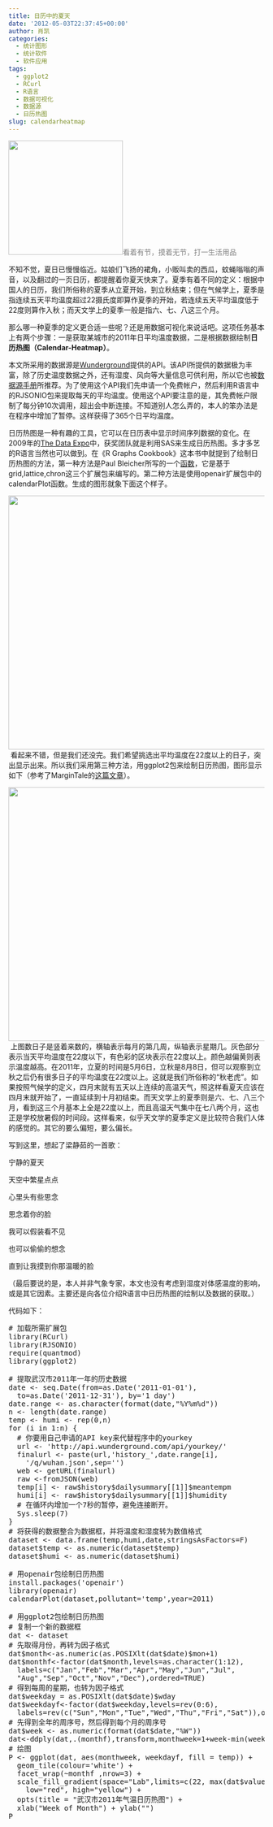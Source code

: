 ```yaml
---
title: 日历中的夏天
date: '2012-05-03T22:37:45+00:00'
author: 肖凯
categories:
  - 统计图形
  - 统计软件
  - 软件应用
tags:
  - ggplot2
  - RCurl
  - R语言
  - 数据可视化
  - 数据源
  - 日历热图
slug: calendarheatmap
---
```


<a href="https://cos.name/2012/05/calendarheatmap/summer/" rel="attachment wp-att-5558"><img class="size-full wp-image-5558 alignleft" src="https://cos.name/wp-content/uploads/2012/05/summer.jpg" alt="" width="225" height="225" srcset="https://cos.name/wp-content/uploads/2012/05/summer.jpg 225w, https://cos.name/wp-content/uploads/2012/05/summer-150x150.jpg 150w" sizes="(max-width: 225px) 100vw, 225px" /></a><span style="color: #808080">看着有节，摸着无节，打一生活用品</span>

不知不觉，夏日已慢慢临近。姑娘们飞扬的裙角，小贩叫卖的西瓜，蚊蝇嗡嗡的声音，以及翻过的一页日历，都提醒着你夏天快来了。夏季有着不同的定义：根据中国人的日历，我们所俗称的夏季从立夏开始，到立秋结束；但在气候学上，夏季是指连续五天平均温度超过22摄氏度即算作夏季的开始，若连续五天平均温度低于22度则算作入秋；而天文学上的夏季一般是指六、七、八这三个月。

那么哪一种夏季的定义更合适一些呢？还是用数据可视化来说话吧。这项任务基本上有两个步骤：一是获取某城市的2011年日平均温度数据，二是根据数据绘制**日历热图（Calendar-Heatmap）**。<!--more-->

本文所采用的数据源是[Wunderground](http://www.wunderground.com/weather/api/d/documentation.html)提供的API。该API所提供的数据极为丰富，除了历史温度数据之外，还有湿度、风向等大量信息可供利用，所以它也被[数据源手册](http://xccds1977.blogspot.com/2012/04/30.html)所推荐。为了使用这个API我们先申请一个免费帐户，然后利用R语言中的RJSONIO包来提取每天的平均温度。使用这个API要注意的是，其免费帐户限制了每分钟10次调用，超出会中断连接。不知道别人怎么弄的，本人的笨办法是在程序中增加了暂停。这样获得了365个日平均温度。

日历热图是一种有趣的工具，它可以在日历表中显示时间序列数据的变化。在2009年的[The Data Expo](http://blog.revolutionanalytics.com/2009/09/analysis-of-airline-performance.html)中，获奖团队就是利用SAS来生成日历热图。多才多艺的R语言当然也可以做到。在《R Graphs Cookbook》这本书中就提到了绘制日历热图的方法，第一种方法是Paul Bleicher所写的一个[函数](http://blog.revolution-computing.com/downloads/calendarHeat.R)，它是基于grid,lattice,chron这三个扩展包来编写的。第二种方法是使用openair扩展包中的calendarPlot函数。生成的图形就象下面这个样子。
  
<a href="https://cos.name/2012/05/calendarheatmap/calendarheadmap1/" rel="attachment wp-att-5559"><img class="aligncenter size-full wp-image-5559" src="https://cos.name/wp-content/uploads/2012/05/calendarheadmap1.jpeg" alt="" width="600" height="500" srcset="https://cos.name/wp-content/uploads/2012/05/calendarheadmap1.jpeg 600w, https://cos.name/wp-content/uploads/2012/05/calendarheadmap1-300x250.jpg 300w, https://cos.name/wp-content/uploads/2012/05/calendarheadmap1-500x416.jpg 500w, https://cos.name/wp-content/uploads/2012/05/calendarheadmap1-360x300.jpg 360w" sizes="(max-width: 600px) 100vw, 600px" /></a> 看起来不错，但是我们还没完。我们希望挑选出平均温度在22度以上的日子，突出显示出来。所以我们采用第三种方法，用ggplot2包来绘制日历热图，图形显示如下（参考了MarginTale的[这篇文章](http://margintale.blogspot.com/2012/04/ggplot2-time-series-heatmaps.html)）。
  
<a href="https://cos.name/2012/05/calendarheatmap/calendarheadmap2/" rel="attachment wp-att-5560"><img class="aligncenter size-full wp-image-5560" src="https://cos.name/wp-content/uploads/2012/05/calendarheadmap2.jpeg" alt="" width="600" height="500" srcset="https://cos.name/wp-content/uploads/2012/05/calendarheadmap2.jpeg 600w, https://cos.name/wp-content/uploads/2012/05/calendarheadmap2-300x250.jpg 300w, https://cos.name/wp-content/uploads/2012/05/calendarheadmap2-500x416.jpg 500w, https://cos.name/wp-content/uploads/2012/05/calendarheadmap2-360x300.jpg 360w" sizes="(max-width: 600px) 100vw, 600px" /></a> 上图数日子是竖着来数的，横轴表示每月的第几周，纵轴表示星期几。灰色部分表示当天平均温度在22度以下，有色彩的区块表示在22度以上。颜色越偏黄则表示温度越高。在2011年，立夏的时间是5月6日，立秋是8月8日，但可以观察到立秋之后仍有很多日子的平均温度在22度以上。这就是我们所俗称的“秋老虎”。如果按照气候学的定义，四月末就有五天以上连续的高温天气，照这样看夏天应该在四月末就开始了，一直延续到十月初结束。而天文学上的夏季则是六、七、八三个月，看到这三个月基本上全是22度以上，而且高温天气集中在七八两个月，这也正是学校放暑假的时间段。这样看来，似乎天文学的夏季定义是比较符合我们人体的感觉的。其它的要么偏短，要么偏长。

写到这里，想起了梁静茹的一首歌：

宁静的夏天
  
天空中繁星点点
  
心里头有些思念
  
思念着你的脸
  
我可以假装看不见
  
也可以偷偷的想念
  
直到让我摸到你那温暖的脸

（最后要说的是，本人并非气象专家，本文也没有考虑到湿度对体感温度的影响，或是其它因素。主要还是向各位介绍R语言中日历热图的绘制以及数据的获取。）
  
代码如下：

<pre># 加载所需扩展包
library(RCurl)
library(RJSONIO)
require(quantmod)
library(ggplot2)

# 提取武汉市2011年一年的历史数据
date &lt;- seq.Date(from=as.Date('2011-01-01'),
  to=as.Date('2011-12-31'), by='1 day')
date.range &lt;- as.character(format(date,"%Y%m%d"))
n &lt;- length(date.range)
temp &lt;- humi &lt;- rep(0,n)
for (i in 1:n) {
  # 你要用自己申请的API key来代替程序中的yourkey
  url &lt;- 'http://api.wunderground.com/api/yourkey/'
  finalurl &lt;- paste(url,'history_',date.range[i],
    '/q/wuhan.json',sep='')
  web &lt;- getURL(finalurl)
  raw &lt;-fromJSON(web)
  temp[i] &lt;- raw$history$dailysummary[[1]]$meantempm
  humi[i] &lt;- raw$history$dailysummary[[1]]$humidity
  # 在循环内增加一个7秒的暂停，避免连接断开。
  Sys.sleep(7)
}
# 将获得的数据整合为数据框，并将温度和湿度转为数值格式
dataset &lt;- data.frame(temp,humi,date,stringsAsFactors=F)
dataset$temp &lt;- as.numeric(dataset$temp)
dataset$humi &lt;- as.numeric(dataset$humi)

# 用openair包绘制日历热图
install.packages('openair')
library(openair)
calendarPlot(dataset,pollutant='temp',year=2011)

# 用ggplot2包绘制日历热图
# 复制一个新的数据框
dat &lt;- dataset
# 先取得月份，再转为因子格式
dat$month&lt;-as.numeric(as.POSIXlt(dat$date)$mon+1)
dat$monthf&lt;-factor(dat$month,levels=as.character(1:12),
  labels=c("Jan","Feb","Mar","Apr","May","Jun","Jul",
  "Aug","Sep","Oct","Nov","Dec"),ordered=TRUE)
# 得到每周的星期，也转为因子格式
dat$weekday = as.POSIXlt(dat$date)$wday
dat$weekdayf&lt;-factor(dat$weekday,levels=rev(0:6),
  labels=rev(c("Sun","Mon","Tue","Wed","Thu","Fri","Sat")),ordered=TRUE)
# 先得到全年的周序号，然后得到每个月的周序号
dat$week &lt;- as.numeric(format(dat$date,"%W"))
dat&lt;-ddply(dat,.(monthf),transform,monthweek=1+week-min(week))
# 绘图
P &lt;- ggplot(dat, aes(monthweek, weekdayf, fill = temp)) +
  geom_tile(colour='white') +
  facet_wrap(~monthf ,nrow=3) +
  scale_fill_gradient(space="Lab",limits=c(22, max(dat$value)),
    low="red", high="yellow") +
  opts(title = "武汉市2011年气温日历热图") +
  xlab("Week of Month") + ylab("")
P</pre>
